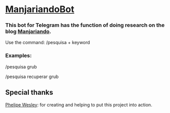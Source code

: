 # [ManjariandoBot](https://t.me/manjariandobot)

### This bot for Telegram has the function of doing research on the blog [Manjariando](https://manjariando.com.br).
Use the command: /pesquisa + keyword

### Examples:
/pesquisa grub

/pesquisa recuperar grub

## Special thanks

[Phelipe Wesley](https://github.com/phelipe?tab=repositories): for creating and helping to put this project into action.
